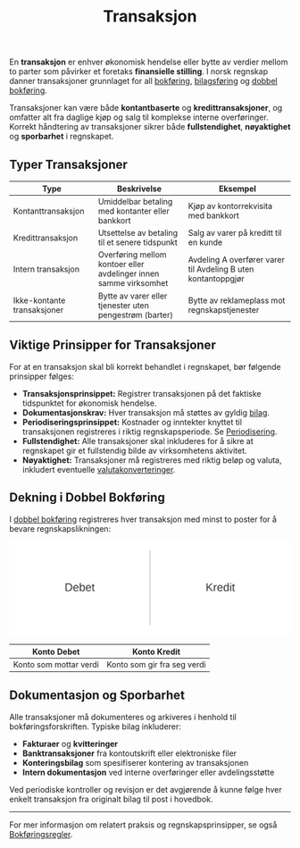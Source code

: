 ﻿---
title: "Transaksjon"
seoTitle: "Transaksjon | Definisjon, typer og bokføring"
description: "En transaksjon er en økonomisk hendelse som påvirker virksomhetens finansielle stilling. Lær typer transaksjoner, dokumentasjonskrav og bokføring."
summary: "Hva er en transaksjon i regnskap, hvilke typer finnes og hvordan bokføres de."
---

En **transaksjon** er enhver økonomisk hendelse eller bytte av verdier mellom to parter som påvirker et foretaks **finansielle stilling**. I norsk regnskap danner transaksjoner grunnlaget for all [bokføring](/blogs/regnskap/hva-er-bokforing "Hva er Bokføring? En Komplett Guide til Norsk Bokføringspraksis"), [bilagsføring](/blogs/regnskap/hva-er-bilagsforing "Hva er Bilagsføring? Komplett Guide til Bilagsbehandling og Dokumentasjon") og [dobbel bokføring](/blogs/regnskap/hva-er-dobbel-bokforing "Hva er Dobbel bokføring? En Komplett Guide til Dobbelt Bokføringssystem").

Transaksjoner kan være både **kontantbaserte** og **kredittransaksjoner**, og omfatter alt fra daglige kjøp og salg til komplekse interne overføringer. Korrekt håndtering av transaksjoner sikrer både **fullstendighet**, **nøyaktighet** og **sporbarhet** i regnskapet.

## Typer Transaksjoner

| Type                   | Beskrivelse                                                           | Eksempel                                                |
|------------------------|-----------------------------------------------------------------------|---------------------------------------------------------|
| Kontanttransaksjon     | Umiddelbar betaling med kontanter eller bankkort                      | Kjøp av kontorrekvisita med bankkort                     |
| Kredittransaksjon      | Utsettelse av betaling til et senere tidspunkt                        | Salg av varer på kreditt til en kunde                    |
| Intern transaksjon     | Overføring mellom kontoer eller avdelinger innen samme virksomhet     | Avdeling A overfører varer til Avdeling B uten kontantoppgjør |
| Ikke-kontante transaksjoner | Bytte av varer eller tjenester uten pengestrøm (barter)            | Bytte av reklameplass mot regnskapstjenester             |

## Viktige Prinsipper for Transaksjoner

For at en transaksjon skal bli korrekt behandlet i regnskapet, bør følgende prinsipper følges:

* **Transaksjonsprinsippet:** Registrer transaksjonen på det faktiske tidspunktet for økonomisk hendelse.
* **Dokumentasjonskrav:** Hver transaksjon må støttes av gyldig [bilag](/blogs/regnskap/hva-er-bilag "Hva er Bilag i Regnskap? Komplett Guide til Regnskapsbilag").
* **Periodiseringsprinsippet:** Kostnader og inntekter knyttet til transaksjonen registreres i riktig regnskapsperiode. Se [Periodisering](/blogs/regnskap/hva-er-periodisering "Hva er Periodisering i Regnskap? Komplett Guide til Periodiseringsprinsippet").
* **Fullstendighet:** Alle transaksjoner skal inkluderes for å sikre at regnskapet gir et fullstendig bilde av virksomhetens aktivitet.
* **Nøyaktighet:** Transaksjoner må registreres med riktig beløp og valuta, inkludert eventuelle [valutakonverteringer](/blogs/regnskap/hva-er-betalingsmidler "Hva er Betalingsmidler? Komplett Guide til Valuta og Betalingsmetoder").

## Dekning i Dobbel Bokføring

I [dobbel bokføring](/blogs/regnskap/hva-er-dobbel-bokforing "Hva er Dobbel bokføring? En Komplett Guide til Dobbelt Bokføringssystem") registreres hver transaksjon med minst to poster for å bevare regnskapslikningen:

![Debet og Kredit ved Transaksjon](transaksjon-debet-kredit.svg)

| Konto Debet            | Konto Kredit                                                           |
|------------------------|------------------------------------------------------------------------|
| Konto som mottar verdi | Konto som gir fra seg verdi                                            |

## Dokumentasjon og Sporbarhet

Alle transaksjoner må dokumenteres og arkiveres i henhold til bokføringsforskriften. Typiske bilag inkluderer:

* **Fakturaer** og **kvitteringer**
* **Banktransaksjoner** fra kontoutskrift eller elektroniske filer
* **Konteringsbilag** som spesifiserer kontering av transaksjonen
* **Intern dokumentasjon** ved interne overføringer eller avdelingsstøtte

Ved periodiske kontroller og revisjon er det avgjørende å kunne følge hver enkelt transaksjon fra originalt bilag til post i hovedbok.

----

For mer informasjon om relatert praksis og regnskapsprinsipper, se også [Bokføringsregler](/blogs/regnskap/hva-er-bokforingsregler "Bokføringsregler: Norske Lover og Forskrifter for Regnskapsføring").









